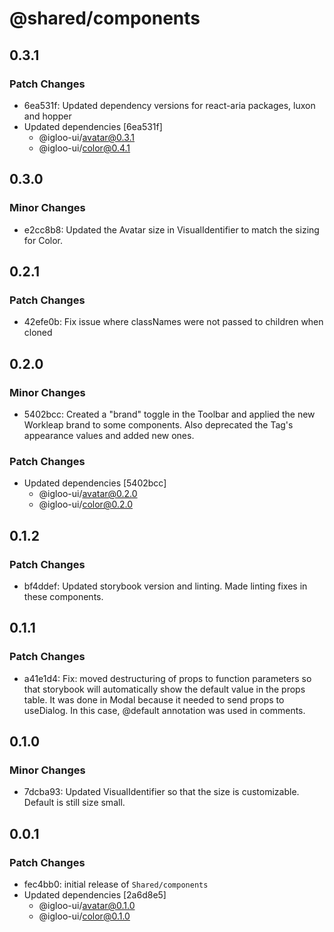 # @shared/components

## 0.3.1

### Patch Changes

- 6ea531f: Updated dependency versions for react-aria packages, luxon and hopper
- Updated dependencies [6ea531f]
  - @igloo-ui/avatar@0.3.1
  - @igloo-ui/color@0.4.1

## 0.3.0

### Minor Changes

- e2cc8b8: Updated the Avatar size in VisualIdentifier to match the sizing for Color.

## 0.2.1

### Patch Changes

- 42efe0b: Fix issue where classNames were not passed to children when cloned

## 0.2.0

### Minor Changes

- 5402bcc: Created a "brand" toggle in the Toolbar and applied the new Workleap brand to some components. Also deprecated the Tag's appearance values and added new ones.

### Patch Changes

- Updated dependencies [5402bcc]
  - @igloo-ui/avatar@0.2.0
  - @igloo-ui/color@0.2.0

## 0.1.2

### Patch Changes

- bf4ddef: Updated storybook version and linting. Made linting fixes in these components.

## 0.1.1

### Patch Changes

- a41e1d4: Fix: moved destructuring of props to function parameters so that storybook will automatically show the default value in the props table. It was done in Modal because it needed to send props to useDialog. In this case, @default annotation was used in comments.

## 0.1.0

### Minor Changes

- 7dcba93: Updated VisualIdentifier so that the size is customizable. Default is still size small.

## 0.0.1

### Patch Changes

- fec4bb0: initial release of `Shared/components`
- Updated dependencies [2a6d8e5]
  - @igloo-ui/avatar@0.1.0
  - @igloo-ui/color@0.1.0
